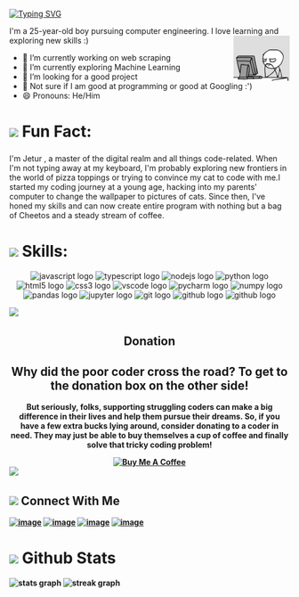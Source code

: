 [![Typing SVG](https://readme-typing-svg.herokuapp.com?font=Fira+Code&weight=500&size=25&duration=2000&pause=1000&color=FF0071&width=435&lines=Jetur+Gavli;I+am+a+coder;Ai+%7C+Scripting+%7C+Website)](https://git.io/typing-svg)

I'm a 25-year-old boy pursuing computer engineering. I love learning and exploring new skills :)
<img width="20%" align="right" style="padding-left : -100%"  src="https://raw.githubusercontent.com/jeturgavli/jeturgavli/main/Media/01.gif" />
- 🔭 I’m currently working on  web scraping 
- 🌱 I’m currently exploring Machine Learning
- 🤔 I’m looking for a good project
- 💬 Not sure if I am good at programming or good at Googling :')
- 😄 Pronouns: He/Him

<h1 align="left"> <img src="https://media.giphy.com/media/hvRJCLFzcasrR4ia7z/giphy.gif" width="25"" width="25"> <b> Fun Fact:</b> </h1>

###
<p align="left">I'm Jetur , a master of the digital realm and all things code-related. When I'm not typing away at my keyboard, I'm probably exploring new frontiers in the world of pizza toppings or trying to convince my cat to code with me.I started my coding journey at a young age, hacking into my parents' computer to change the wallpaper to pictures of cats. Since then, I've honed my skills and can now create entire program with nothing but a bag of Cheetos and a steady stream of coffee.</p>

###
<h1 align="left"> <img src="https://media2.giphy.com/media/QssGEmpkyEOhBCb7e1/giphy.gif?cid=ecf05e47a0n3gi1bfqntqmob8g9aid1oyj2wr3ds3mg700bl&rid=giphy.gif" width="25"> <b> Skills:</b></h1>

<div align="center">
  <img src="https://cdn.jsdelivr.net/gh/devicons/devicon/icons/javascript/javascript-original.svg" height="40" width="52" alt="javascript logo"  />
  <img src="https://cdn.jsdelivr.net/gh/devicons/devicon/icons/typescript/typescript-original.svg" height="40" width="52" alt="typescript logo"  />
  <img src="https://cdn.jsdelivr.net/gh/devicons/devicon/icons/nodejs/nodejs-original.svg" height="40" width="52" alt="nodejs logo"  />
  <img src="https://cdn.jsdelivr.net/gh/devicons/devicon/icons/python/python-original.svg" height="40" width="52" alt="python logo"  />
  <img src="https://cdn.jsdelivr.net/gh/devicons/devicon/icons/html5/html5-original.svg" height="40" width="52" alt="html5 logo"  />
  <img src="https://cdn.jsdelivr.net/gh/devicons/devicon/icons/css3/css3-original.svg" height="40" width="52" alt="css3 logo"  />
  <img src="https://cdn.jsdelivr.net/gh/devicons/devicon/icons/vscode/vscode-original.svg" height="40" width="52" alt="vscode logo"  />
  <img src="https://cdn.jsdelivr.net/gh/devicons/devicon/icons/pycharm/pycharm-original.svg" height="40" width="52" alt="pycharm logo"  />
  <img src="https://cdn.jsdelivr.net/gh/devicons/devicon/icons/numpy/numpy-original.svg" height="40" width="52" alt="numpy logo"  />
  <img src="https://cdn.jsdelivr.net/gh/devicons/devicon/icons/pandas/pandas-original.svg" height="40" width="52" alt="pandas logo"  />
  <img src="https://cdn.jsdelivr.net/gh/devicons/devicon/icons/jupyter/jupyter-original.svg" height="40" width="52" alt="jupyter logo"  />
  <img src="https://cdn.jsdelivr.net/gh/devicons/devicon/icons/git/git-original.svg" height="40" width="52" alt="git logo"  />
  <img src="https://cdn.jsdelivr.net/gh/devicons/devicon/icons/github/github-original.svg" height="40" width="52" alt="github logo"  />
  <img src="https://cdn.jsdelivr.net/gh/devicons/devicon/icons/linux/linux-original.svg" height="40" width="52" alt="github logo"  />
</div>


<img src="https://user-images.githubusercontent.com/73097560/115834477-dbab4500-a447-11eb-908a-139a6edaec5c.gif"></a>
<h2 align="center"><b>Donation<b></h2>
<h2 align="center">Why did the poor coder cross the road? To get to the donation box on the other side!</h2>
<p align="center">But seriously, folks, supporting struggling coders can make a big difference in their lives and help them pursue their dreams. So, if you have a few extra bucks lying around, consider donating to a coder in need. They may just be able to buy themselves a cup of coffee and finally solve that tricky coding problem!
</p>
<div align="center">
<a href="https://www.buymeacoffee.com/jeturgavli" target="_blank"><img src="https://cdn.buymeacoffee.com/buttons/v2/default-yellow.png" alt="Buy Me A Coffee" width="150"></a>
</div>
<img src="https://user-images.githubusercontent.com/73097560/115834477-dbab4500-a447-11eb-908a-139a6edaec5c.gif"></a>



<div align="left">

<h2> <img src="https://media0.giphy.com/media/LOnt6uqjD9OexmQJRB/giphy.gif?cid=ecf05e47ifafkcs6qc73j85iclmrawubddbv7ksbitxwtasp&ep=v1_stickers_search&rid=giphy.gif&ct=g" width="30"> <b> Connect With Me <b> </h2>
<div align="left">

[![image](https://img.shields.io/badge/LinkedIn-0077B5?style=for-the-badge&logo=linkedin&logoColor=white)](https://in.linkedin.com/in/jeturgavli)
[![image](https://img.shields.io/badge/Instagram-E4405F?style=for-the-badge&logo=instagram&logoColor=white)](https://www.instagram.com/jetur_gavli_302)
[![image](https://img.shields.io/badge/Twitter-1DA1F2?style=for-the-badge&logo=twitter&logoColor=white)](https://twitter.com/jetur_gavli_23)
[![image](https://img.shields.io/badge/Gmail-D14836?style=for-the-badge&logo=gmail&logoColor=white)](mailto:jeturgavli1in1@gmail.com) 
</div>

<h1 align="left"> <img src="https://media0.giphy.com/media/cj87CxfRtrUifF3Ryk/giphy.gif?cid=ecf05e47lx1thg8e61tjqfpr4zemby622so2pa1j3sqcsbxp&ep=v1_stickers_search&rid=giphy.gif&ct=s" width="25"> Github Stats </h1>
<div align="left">
  <img src="https://github-readme-stats.vercel.app/api?username=jeturgavli&hide_title=false&hide_rank=false&show_icons=true&include_all_commits=true&count_private=true&disable_animations=false&theme=radical&locale=en&hide_border=true&order=1" height="150" alt="stats graph"  />
<!--   <img src="https://github-readme-stats.vercel.app/api/top-langs?username=jeturgavli&locale=en&hide_title=false&layout=default &card_width=320&langs_count=5&theme=radical&hide_border=true&order=2" height="150" alt="languages graph"  /> -->
  <img src="https://streak-stats.demolab.com?user=jeturgavli&locale=en&mode=daily&theme=radical&hide_border=true&border_radius=5&order=3" height="150" alt="streak graph"  />
</div>

###
